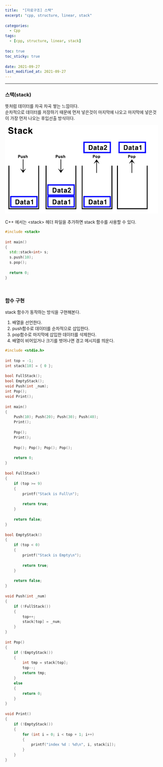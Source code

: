 ```yaml
---
title:  "[자료구조] 스택"
excerpt: "cpp, structure, linear, stack"

categories:
  - Cpp
tags:
  - [cpp, structure, linear, stack]

toc: true
toc_sticky: true
 
date: 2021-09-27
last_modified_at: 2021-09-27
---  
```


***

### 스택(stack)
뜻처럼 데이터를 차곡 차곡 쌓는 느낌이다.  
순차적으로 데이터를 저장하기 때문에 먼저 넣은것이 마지막에 나오고 마지막에 넣은것이 가장 먼저 나오는 후입선출 방식이다.  

![stack](/assets/images/20210927_Posting/3.png) 

C++ 에서는 \<stack\> 헤더 파일을 추가하면 stack 함수를 사용할 수 있다. 

```cpp
#include <stack>

int main()
{
  std::stack<int> s;
  s.push(10);
  s.pop();

  return 0;
}
```

<br/>

### 함수 구현  
stack 함수가 동작하는 방식을 구현해본다.  
1. 배열을 선언한다.  
2. push함수로 데이터를 순차적으로 삽입한다. 
3. pop함수로 마지막에 삽입한 데이터를 삭제한다. 
4. 배열이 비어있거나 크기를 벗어나면 경고 메시지를 띄운다.  

```cpp
#include <stdio.h>

int top = -1;
int stack[10] = { 0 };

bool FullStack();
bool EmptyStack();
void Push(int _num);
int Pop();
void Print();

int main()
{
	Push(10); Push(20); Push(30); Push(40);
	Print();

	Pop();
	Print();

	Pop(); Pop(); Pop(); Pop();

	return 0;
}

bool FullStack()
{
	if (top >= 9)
	{
		printf("Stack is Full\n");

		return true;
	}

	return false;
}

bool EmptyStack()
{
	if (top < 0)
	{
		printf("Stack is Empty\n");

		return true;
	}

	return false;
}

void Push(int _num)
{
	if (!FullStack())
	{
		top++;
		stack[top] = _num;
	}
}

int Pop()
{
	if (!EmptyStack())
	{
		int tmp = stack[top];
		top--;
		return tmp;
	}
	else
	{
		return 0;
	}
}

void Print()
{
	if (!EmptyStack())
	{
		for (int i = 0; i < top + 1; i++)
		{
			printf("index %d : %d\n", i, stack[i]);
		}
	}
}
```